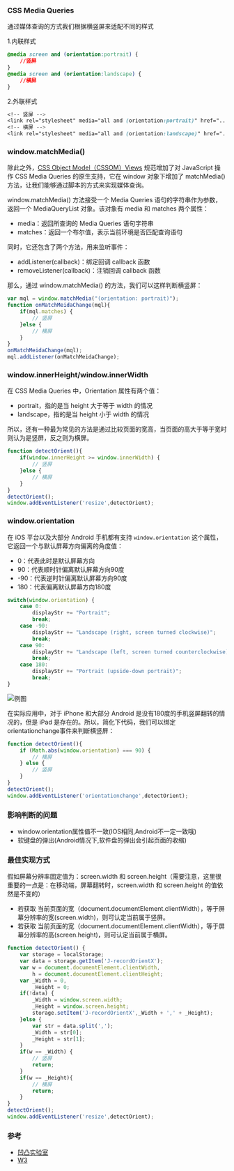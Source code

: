 ### CSS Media Queries
通过媒体查询的方式我们根据横竖屏来适配不同的样式

1.内联样式
```css
@media screen and (orientation:portrait) {
    //竖屏
}
@media screen and (orientation:landscape) {
    //横屏
}
```

<!--more-->

2.外联样式
```css
<!-- 竖屏 -->
<link rel="stylesheet" media="all and (orientation:portrait)" href="..." />
<!-- 横屏 -->
<link rel="stylesheet" media="all and (orientation:landscape)" href="..." />
```

### window.matchMedia()
除此之外，[CSS Object Model（CSSOM）Views](https://www.w3.org/TR/cssom-view-1/#dom-window-matchmedia) 规范增加了对 JavaScript 操作 CSS Media Queries 的原生支持，它在 window 对象下增加了 matchMedia() 方法，让我们能够通过脚本的方式来实现媒体查询。

window.matchMedia() 方法接受一个 Media Queries 语句的字符串作为参数，返回一个 MediaQueryList 对象。该对象有 media 和 matches 两个属性：

* media：返回所查询的 Media Queries 语句字符串
* matches：返回一个布尔值，表示当前环境是否匹配查询语句

同时，它还包含了两个方法，用来监听事件：

* addListener(callback)：绑定回调 callback 函数
* removeListener(callback)：注销回调 callback 函数

那么，通过 window.matchMedia() 的方法，我们可以这样判断横竖屏：
```js
var mql = window.matchMedia("(orientation: portrait)");
function onMatchMeidaChange(mql){
    if(mql.matches) {
        // 竖屏
    }else {
        // 横屏
    }
}
onMatchMeidaChange(mql);
mql.addListener(onMatchMeidaChange);
```

### window.innerHeight/window.innerWidth
在 CSS Media Queries 中，Orientation 属性有两个值：

* portrait，指的是当 height 大于等于 width 的情况
* landscape，指的是当 height 小于 width 的情况

所以，还有一种最为常见的方法是通过比较页面的宽高，当页面的高大于等于宽时则认为是竖屏，反之则为横屏。

```js
function detectOrient(){
    if(window.innerHeight >= window.innerWidth) {
        // 竖屏
    }else {
        // 横屏
    }
}
detectOrient();
window.addEventListener('resize',detectOrient);
```

### window.orientation

在 iOS 平台以及大部分 Android 手机都有支持 `window.orientation` 这个属性，它返回一个与默认屏幕方向偏离的角度值：

* 0：代表此时是默认屏幕方向
* 90：代表顺时针偏离默认屏幕方向90度
* -90：代表逆时针偏离默认屏幕方向90度
* 180：代表偏离默认屏幕方向180度

```js
switch(window.orientation) {
    case 0:
        displayStr += "Portrait";
        break;
    case -90:
        displayStr += "Landscape (right, screen turned clockwise)";
        break;
    case 90:
        displayStr += "Landscape (left, screen turned counterclockwise)";
        break;
    case 180:
        displayStr += "Portrait (upside-down portrait)";
        break;
}
```
![例图](https://misc.aotu.io/Tingglelaoo/iPhone-orientation.png)

在实际应用中，对于 iPhone 和大部分 Android 是没有180度的手机竖屏翻转的情况的，但是 iPad 是存在的。所以，简化下代码，我们可以绑定orientationchange事件来判断横竖屏：

```js
function detectOrient(){
    if (Math.abs(window.orientation) === 90) {
        // 横屏
    } else {
        // 竖屏
    }
}
detectOrient();
window.addEventListener('orientationchange',detectOrient);
```

### 影响判断的问题
* window.orientation属性值不一致(IOS相同,Android不一定一致哦)
* 软键盘的弹出(Android情况下,软件盘的弹出会引起页面的收缩)

### 最佳实现方式

假如屏幕分辨率固定值为：screen.width 和 screen.height（需要注意，这里很重要的一点是：在移动端，屏幕翻转时，screen.width 和 screen.height 的值依然是不变的）
* 若获取 当前页面的宽（document.documentElement.clientWidth），等于屏幕分辨率的宽(screen.width)，则可认定当前属于竖屏。
* 若获取 当前页面的宽（document.documentElement.clientWidth），等于屏幕分辨率的高(screen.height)，则可认定当前属于横屏。

```js
function detectOrient() {
    var storage = localStorage;
    var data = storage.getItem('J-recordOrientX');
    var w = document.documentElement.clientWidth,
        h = document.documentElement.clientHeight;
    var _Width = 0,
        _Height = 0;
    if(!data) {
        _Width = window.screen.width;
        _Height = window.screen.height;
        storage.setItem('J-recordOrientX',_Width + ',' + _Height);
    }else {
        var str = data.split(',');
        _Width = str[0];
        _Height = str[1];
    }
    if(w == _Width) {
        // 竖屏
        return;
    }
    if(w == _Height){
        // 横屏
        return;
    }
}
detectOrient();
window.addEventListener('resize',detectOrient);
```

### 参考
- [凹凸实验室](https://aotu.io/notes/2017/01/31/detect-orientation/)
- [W3](https://www.w3.org/TR/screen-orientation/)
